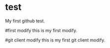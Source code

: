 # test
My first github test.

#first modify
this is my first modify.

#git client modify
this is my first git client modify.


